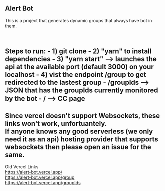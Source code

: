 ## Alert Bot
This is a project that generates dynamic groups that always have bot in them.

<br />

Steps to run:
    - 1) git clone
    - 2) "yarn" to install dependencies
    - 3) "yarn start" --> launches the api at the available port (default 3000) on your localhost
    - 4) vist the endpoint /group to get redirected to the lastest group
        - /groupIds --> JSON that has the groupIds currently monitored by the bot 
        - / --> CC page
---
Since vercel doesn't support Websockets, these links won't work, unfortuantely. <br />
If anyone knows any good serverless (we only need it as an api) hosting provider that supports websockets then please open an issue for the same.
---
Old Vercel Links <br />
https://alert-bot.vercel.app/ <br />
https://alert-bot.vercel.app/group <br />
https://alert-bot.vercel.app/groupIds <br />
